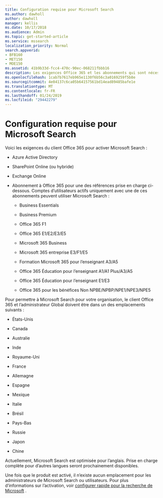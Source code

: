 ```yaml
---
title: Configuration requise pour Microsoft Search
ms.author: dawholl
author: dawholl
manager: kellis
ms.date: 10/17/2018
ms.audience: Admin
ms.topic: get-started-article
ms.service: mssearch
localization_priority: Normal
search.appverid:
- BFB160
- MET150
- MOE150
ms.assetid: 41b9b33d-fcc4-470c-90ec-068211fbbb16
description: Les exigences Office 365 et les abonnements qui sont nécessaires pour permettent à Microsoft Search
ms.openlocfilehash: 1cab7b7617eb965e1130f6b56c3a0169259f5b8e
ms.sourcegitcommit: 4e04137c6ca05b64157561bd14ead89485bafe1e
ms.translationtype: MT
ms.contentlocale: fr-FR
ms.lasthandoff: 01/24/2019
ms.locfileid: "29442279"
---
```

# <a name="requirements-for-microsoft-search"></a>Configuration requise pour Microsoft Search

Voici les exigences du client Office 365 pour activer Microsoft Search : 
  
- Azure Active Directory
    
- SharePoint Online (ou hybride)
    
- Exchange Online
    
- Abonnement à Office 365 pour une des références prise en charge ci-dessous. Comptes d’utilisateurs actifs uniquement avec une de ces abonnements peuvent utiliser Microsoft Search :
    
  - Business Essentials
    
  - Business Premium
    
  - Office 365 F1
    
  - Office 365 E1/E2/E3/E5
    
  - Microsoft 365 Business
    
  - Microsoft 365 entreprise E3/F1/E5
    
  - Formation Microsoft 365 pour l’enseignant A3/A5
    
  - Office 365 Éducation pour l’enseignant A1/A1 Plus/A3/A5
    
  - Office 365 Éducation pour l’enseignant E1/E3
    
  - Office 365 pour les bénéfices Non NPBE/NPBP/NPE1/NPE3/NPE5
    
Pour permettre à Microsoft Search pour votre organisation, le client Office 365 et l’administrateur Global doivent être dans un des emplacements suivants :
  
- États-Unis
    
- Canada
    
- Australie
    
- Inde
    
- Royaume-Uni
    
- France
    
- Allemagne
  
- Espagne
    
- Mexique
    
- Italie
    
- Brésil
    
- Pays-Bas
    
- Russie
    
- Japon

- Chine
 
Actuellement, Microsoft Search est optimisée pour l’anglais. Prise en charge complète pour d’autres langues seront prochainement disponibles.

Une fois que le produit est activé, il n’existe aucun emplacement pour les administrateurs de Microsoft Search ou utilisateurs. Pour plus d’informations sur l’activation, voir [configurer rapide pour la recherche de Microsoft](quick-set-up.md) . 

  

